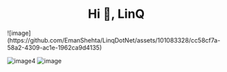 <h1 align="center">Hi 👋, LinQ</h1>
![image](https://github.com/EmanShehta/LinqDotNet/assets/101083328/cc58cf7a-58a2-4309-ac1e-1962ca9d4135)

![image](https://github.com/EmanShehta/LinqDotNet/assets/101083328/c51cd90b-6350-4195-aa40-65e8b4fc3c5e)4
![image](https://github.com/EmanShehta/LinqDotNet/assets/101083328/51dea9bd-0574-4181-8d1b-cb58a2dc8cee)

